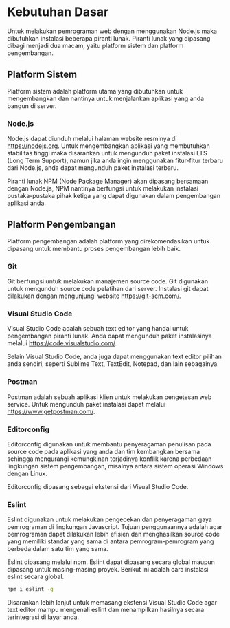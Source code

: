 # Kebutuhan Dasar

Untuk melakukan pemrograman web dengan menggunakan Node.js maka dibutuhkan
instalasi beberapa piranti lunak. Piranti lunak yang dipasang dibagi menjadi dua
macam, yaitu platform sistem dan platform pengembangan.

## Platform Sistem

Platform sistem adalah platform utama yang dibutuhkan untuk mengembangkan dan
nantinya untuk menjalankan aplikasi yang anda bangun di server.

### Node.js

Node.js dapat diunduh melalui halaman website resminya di https://nodejs.org.
Untuk mengembangkan aplikasi yang membutuhkan stabilitas tinggi maka disarankan
untuk mengunduh paket instalasi LTS (Long Term Support), namun jika anda ingin
menggunakan fitur-fitur terbaru dari Node.js, anda dapat mengunduh paket
instalasi terbaru.

Piranti lunak NPM (Node Package Manager) akan dipasang bersamaan dengan Node.js,
NPM nantinya berfungsi untuk melakukan instalasi pustaka-pustaka pihak ketiga
yang dapat digunakan dalam pengembangan aplikasi anda.

## Platform Pengembangan

Platform pengembangan adalah platform yang direkomendasikan untuk dipasang untuk
membantu proses pengembangan lebih baik.

### Git

Git berfungsi untuk melakukan manajemen source code. Git digunakan untuk
mengunduh source code pelatihan dari server. Instalasi git dapat dilakukan
dengan mengunjungi website https://git-scm.com/.

### Visual Studio Code

Visual Studio Code adalah sebuah text editor yang handal untuk pengembangan
piranti lunak. Anda dapat mengunduh paket instalasinya melalui https://code.visualstudio.com/.

Selain Visual Studio Code, anda juga dapat menggunakan text
editor pilihan anda sendiri, seperti Sublime Text, TextEdit, Notepad, dan
lain sebagainya.

### Postman

Postman adalah sebuah aplikasi klien untuk melakukan pengetesan web service. Untuk mengunduh paket instalasi dapat melalui https://www.getpostman.com/.

### Editorconfig

Editorconfig digunakan untuk membantu penyeragaman penulisan pada source code
pada aplikasi yang anda dan tim kembangkan bersama sehingga mengurangi
kemungkinan terjadinya konflik karena perbedaan lingkungan sistem pengembangan,
misalnya antara sistem operasi Windows dengan Linux.

Editorconfig dipasang sebagai ekstensi dari Visual Studio Code.

### Eslint

Eslint digunakan untuk melakukan pengecekan dan penyeragaman gaya pemrograman
di lingkungan Javascript. Tujuan penggunaannya adalah agar pemrograman dapat
dilakukan lebih efisien dan menghasilkan source code yang memiliki standar yang
sama di antara pemrogram-pemrogram yang berbeda dalam satu tim yang sama.

Eslint dipasang melalui npm. Eslint dapat dipasang secara global maupun
dipasang untuk masing-masing proyek. Berikut ini adalah cara instalasi eslint
secara global.

```sh
npm i eslint -g
```

Disarankan lebih lanjut untuk memasang ekstensi Visual Studio Code agar text
editor mampu mengenali eslint dan menampilkan hasilnya secara terintegrasi di
layar anda.
